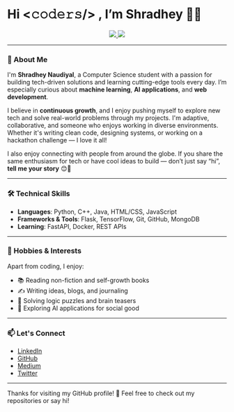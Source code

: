 # Hi <𝚌𝚘𝚍𝚎𝚛𝚜/> , I’m Shradhey 👨‍💻

<p align="center">
  <a href="https://www.linkedin.com/in/your-profile" target="_blank">
    <img src="https://img.shields.io/badge/LinkedIn-blue?style=for-the-badge&logo=linkedin" />
  </a>
  <a href="https://twitter.com/yourhandle" target="_blank">
    <img src="https://img.shields.io/badge/Twitter-1DA1F2?style=for-the-badge&logo=twitter" />
  </a>
</p>

---

### 👋 About Me

I'm **Shradhey Naudiyal**, a Computer Science student with a passion for building tech-driven solutions and learning cutting-edge tools every day. I’m especially curious about **machine learning**, **AI applications**, and **web development**.

I believe in **continuous growth**, and I enjoy pushing myself to explore new tech and solve real-world problems through my projects. I'm adaptive, collaborative, and someone who enjoys working in diverse environments. Whether it's writing clean code, designing systems, or working on a hackathon challenge — I love it all!

I also enjoy connecting with people from around the globe. If you share the same enthusiasm for tech or have cool ideas to build — don’t just say “hi”, **tell me your story** 😊💬

---

### 🛠 Technical Skills

- **Languages**: Python, C++, Java, HTML/CSS, JavaScript  
- **Frameworks & Tools**: Flask, TensorFlow, Git, GitHub, MongoDB  
- **Learning**: FastAPI, Docker, REST APIs  

---

### 📖 Hobbies & Interests

Apart from coding, I enjoy:
- 📚 Reading non-fiction and self-growth books
- ✍️ Writing ideas, blogs, and journaling
- 🧠 Solving logic puzzles and brain teasers
- 🌱 Exploring AI applications for social good

---

### 📫 Let's Connect

- [LinkedIn](https://www.linkedin.com/in/your-profile)
- [GitHub](https://github.com/your-username)
- [Medium](https://medium.com/@yourusername)
- [Twitter](https://twitter.com/yourhandle)

---

Thanks for visiting my GitHub profile! 🚀 Feel free to check out my repositories or say hi!
